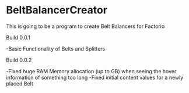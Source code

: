 # BeltBalancerCreator
This is going to be a program to create Belt Balancers for Factorio

Build 0.0.1

-Basic Functionality of Belts and Splitters

Build 0.0.2

-Fixed huge RAM Memory allocation (up to GB) when seeing the hover information of something too long
-Fixed initial content values for a newly placed Belt
